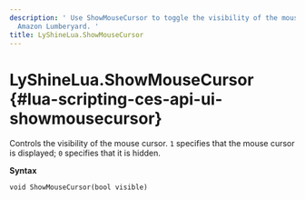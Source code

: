 ```yaml
---
description: ' Use ShowMouseCursor to toggle the visibility of the mouse cursor in
  Amazon Lumberyard. '
title: LyShineLua.ShowMouseCursor
---
```

# LyShineLua\.ShowMouseCursor {#lua-scripting-ces-api-ui-showmousecursor}

Controls the visibility of the mouse cursor\. `1` specifies that the mouse cursor is displayed; `0` specifies that it is hidden\.

**Syntax**

```
void ShowMouseCursor(bool visible)
```